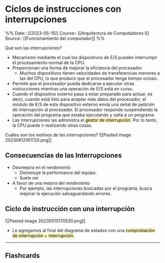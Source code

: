 # Ciclos de instrucciones con interrupciones

%%
Date:: [[2023-05-15]]
Course:: [[Arquitectura de Computadores I]]
Source:: [[Funcionamiento del computador]]
%%


Qué son las interrupciones?
- Mecanismo mediante el cual los dispositivos de E/S pueden interrumpir el procesamiento normal de la CPU.
- Proporcionan una forma de mejorar la eficiencia del procesador. 
	- Muchos dispositivos tienen velocidades de transferencias menores a las del CPU, lo que produce que el procesador tenga tiempo ocioso.
- Permite que el procesador pueda dedicarse a ejecutar otras instrucciones mientras una operación de E/S está en curso.
- Cuando el dispositivo externo pasa a estar preparado para actuar, es decir, cuando está listo para aceptar más datos del procesador, el módulo de E/S de este dispositivo externo envía una señal de petición de interrupción al procesador. El procesador responde suspendiendo la operación del programa que estaba ejecutando y salta a un programa
- Las interrupciones las administra el <mark style="background: #FFF3A3A6;">gestor de interrupción.</mark> Por lo tanto, la CPU puede ir realizando otras cosas.


Cuáles son los motivos de las interrupciones? 
![[Pasted image 20230612161720.png]]

## Consecuencias de las Interrupciones
- Desmejora en el rendimiento
	- Disminuye la performance del equipo.
	- Suele ser 
- A favor de una mejora del rendimiento
	- Por ejemplo, las interrupciones buscadas por el programa, busca mejorar la ejecución salvaguardando errores.


## Ciclo de instrucción con una interrupción
![[Pasted image 20230515170530.png]]
- Le agregamos al final del diagrama de estados con una <mark style="background: #FFF3A3A6;">comprobación de interrupción + interrupción.</mark>





___
## Flashcards